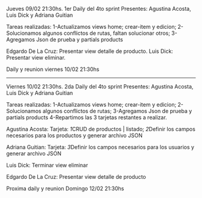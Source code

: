 Jueves 09/02 21:30hs. 1er Daily del 4to sprint Presentes: Agustina Acosta, Luis Dick y Adriana Guitian

Tareas realizadas:
1-Actualizamos views home; crear-item y edicion;
2-Solucionamos algunos conflictos de rutas, faltan solucionar otros;
3-Agregamos Json de prueba y partials products

Edgardo De La Cruz: Presentar view detalle de producto.
Luis Dick: Presentar view eliminar.

Daily y reunion viernes 10/02 21:30hs

---------------------------------------------------------------------------------

Viernes 10/02 21:30hs. 2da Daily del 4to sprint Presentes: Agustina Acosta, Luis Dick y Adriana Guitian

Tareas realizadas:
1-Actualizamos views home; crear-item y edicion;
2-Solucionamos algunos conflictos de rutas;
3-Agregamos Json de prueba y partials products
4-Repartimos las 3 tarjetas restantes a realizar.

Agustina Acosta: Tarjeta: *1*CRUD de productos | listado;
*2*Definir los campos necesarios para los productos y generar archivo JSON  

Adriana Guitian: Tarjeta: *3*Definir los campos necesarios para los usuarios y generar archivo JSON

Luis Dick: Terminar view eliminar

Edgardo De La Cruz: Presentar view detalle de producto

Proxima daily y reunion Domingo 12/02 21:30hs



